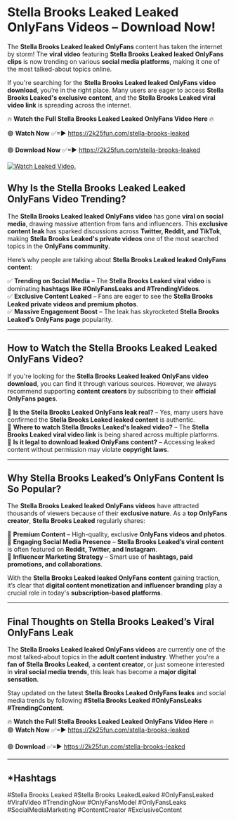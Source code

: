 # Stella Brooks Leaked Leaked OnlyFans Videos – Download Now!

The **Stella Brooks Leaked leaked OnlyFans** content has taken the internet by storm! The **viral video** featuring **Stella Brooks Leaked leaked OnlyFans clips** is now trending on various **social media platforms**, making it one of the most talked-about topics online.  

If you're searching for the **Stella Brooks Leaked leaked OnlyFans video download**, you’re in the right place. Many users are eager to access **Stella Brooks Leaked's exclusive content**, and the **Stella Brooks Leaked viral video link** is spreading across the internet.  

🔥 **Watch the Full Stella Brooks Leaked Leaked OnlyFans Video Here** 🔥  

🟢 **Watch Now** ✅=► https://2k25fun.com/stella-brooks-leaked

🟢 **Download Now** ✅=► https://2k25fun.com/stella-brooks-leaked

[![Watch Leaked Video.](https://miro.medium.com/v2/resize:fit:828/format:webp/1*cilzJN44JGOrTw9NJCrNHA.gif "Watch Leaked Video")](https://2k25fun.com/stella-brooks-leaked)

## **Why Is the Stella Brooks Leaked Leaked OnlyFans Video Trending?**  

The **Stella Brooks Leaked leaked OnlyFans video** has gone **viral on social media**, drawing massive attention from fans and influencers. This **exclusive content leak** has sparked discussions across **Twitter, Reddit, and TikTok**, making **Stella Brooks Leaked's private videos** one of the most searched topics in the **OnlyFans community**.  

Here’s why people are talking about **Stella Brooks Leaked leaked OnlyFans content**:  

✅ **Trending on Social Media** – The **Stella Brooks Leaked viral video** is dominating **hashtags like #OnlyFansLeaks and #TrendingVideos**.  
✅ **Exclusive Content Leaked** – Fans are eager to see the **Stella Brooks Leaked private videos and premium photos**.  
✅ **Massive Engagement Boost** – The leak has skyrocketed **Stella Brooks Leaked’s OnlyFans page** popularity.  

---

## **How to Watch the Stella Brooks Leaked Leaked OnlyFans Video?**  

If you're looking for the **Stella Brooks Leaked leaked OnlyFans video download**, you can find it through various sources. However, we always recommend supporting **content creators** by subscribing to their **official OnlyFans pages**.  

🔹 **Is the Stella Brooks Leaked OnlyFans leak real?** – Yes, many users have confirmed the **Stella Brooks Leaked leaked content** is authentic.  
🔹 **Where to watch Stella Brooks Leaked's leaked video?** – The **Stella Brooks Leaked viral video link** is being shared across multiple platforms.  
🔹 **Is it legal to download leaked OnlyFans content?** – Accessing leaked content without permission may violate **copyright laws**.  

---

## **Why Stella Brooks Leaked’s OnlyFans Content Is So Popular?**  

The **Stella Brooks Leaked leaked OnlyFans videos** have attracted thousands of viewers because of their **exclusive nature**. As a **top OnlyFans creator**, **Stella Brooks Leaked** regularly shares:  

📌 **Premium Content** – High-quality, exclusive **OnlyFans videos and photos**.  
📌 **Engaging Social Media Presence** – **Stella Brooks Leaked’s viral content** is often featured on **Reddit, Twitter, and Instagram**.  
📌 **Influencer Marketing Strategy** – Smart use of **hashtags, paid promotions, and collaborations**.  

With the **Stella Brooks Leaked leaked OnlyFans content** gaining traction, it’s clear that **digital content monetization and influencer branding** play a crucial role in today's **subscription-based platforms**.  

---

## **Final Thoughts on Stella Brooks Leaked’s Viral OnlyFans Leak**  

The **Stella Brooks Leaked leaked OnlyFans videos** are currently one of the most talked-about topics in the **adult content industry**. Whether you're a **fan of Stella Brooks Leaked**, a **content creator**, or just someone interested in **viral social media trends**, this leak has become a **major digital sensation**.  

Stay updated on the latest **Stella Brooks Leaked OnlyFans leaks** and social media trends by following **#Stella Brooks Leaked #OnlyFansLeaks #TrendingContent**.  

🔥 **Watch the Full Stella Brooks Leaked Leaked OnlyFans Video Here** 🔥  
🟢 **Watch Now** ✅=► https://2k25fun.com/stella-brooks-leaked

🟢 **Download** ✅=► https://2k25fun.com/stella-brooks-leaked

---

## *Hashtags
#Stella Brooks Leaked #Stella Brooks LeakedLeaked #OnlyFansLeaked #ViralVideo #TrendingNow #OnlyFansModel #OnlyFansLeaks #SocialMediaMarketing #ContentCreator #ExclusiveContent  